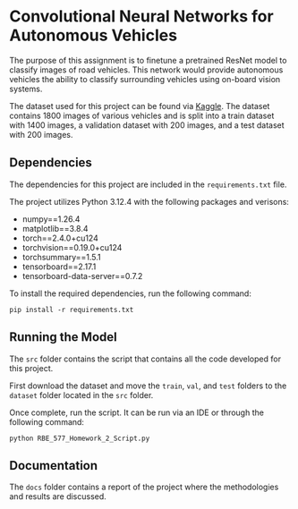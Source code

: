 # Convolutional Neural Networks for Autonomous Vehicles

The purpose of this assignment is to finetune a pretrained ResNet model to classify images of road vehicles. This network would provide autonomous vehicles the ability to classify surrounding vehicles using on-board vision systems. 

The dataset used for this project can be found via [Kaggle](https://www.kaggle.com/datasets/marquis03/vehicle-classification/data). The dataset contains 1800 images of various vehicles and is split into a train dataset with 1400 images, a validation dataset with 200 images, and a test dataset with 200 images. 

## Dependencies

The dependencies for this project are included in the `requirements.txt` file.

The project utilizes Python 3.12.4 with the following packages and verisons:

- numpy==1.26.4
- matplotlib==3.8.4
- torch==2.4.0+cu124
- torchvision==0.19.0+cu124
- torchsummary==1.5.1
- tensorboard==2.17.1
- tensorboard-data-server==0.7.2

To install the required dependencies, run the following command:

```
pip install -r requirements.txt
```

## Running the Model

The `src` folder contains the script that contains all the code developed for this project. 

First download the dataset and move the `train`, `val`, and `test` folders to the `dataset` folder located in the `src` folder.

Once complete, run the script. It can be run via an IDE or through the following command:

```
python RBE_577_Homework_2_Script.py
```

## Documentation
The `docs` folder contains a report of the project where the methodologies and results are discussed. 
